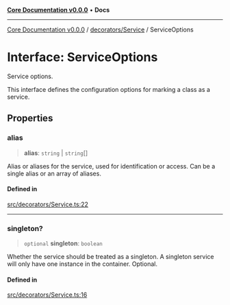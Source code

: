 [**Core Documentation v0.0.0**](../../../README.md) • **Docs**

***

[Core Documentation v0.0.0](../../../modules.md) / [decorators/Service](../README.md) / ServiceOptions

# Interface: ServiceOptions

Service options.

This interface defines the configuration options for marking a class as a service.

## Properties

### alias

> **alias**: `string` \| `string`[]

Alias or aliases for the service, used for identification or access.
Can be a single alias or an array of aliases.

#### Defined in

[src/decorators/Service.ts:22](https://github.com/stonemjs/core/blob/65be5a9387baf469de681455799e33a2688aa3c9/src/decorators/Service.ts#L22)

***

### singleton?

> `optional` **singleton**: `boolean`

Whether the service should be treated as a singleton.
A singleton service will only have one instance in the container.
Optional.

#### Defined in

[src/decorators/Service.ts:16](https://github.com/stonemjs/core/blob/65be5a9387baf469de681455799e33a2688aa3c9/src/decorators/Service.ts#L16)
